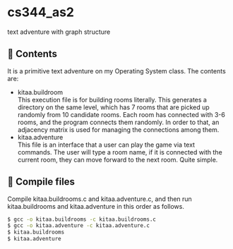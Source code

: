# cs344_as2
text adventure with graph structure

## 📝 Contents
It is a primitive text adventure on my Operating System class.
The contents are:
* kitaa.buildroom\
    This execution file is for building rooms literally. This generates a directory on the same level, which has 7 rooms that are picked up randomly from 10 candidate rooms.
    Each room has connected with 3-6 rooms, and the program connects them randomly. In order to that, an adjacency matrix is used for managing the connections among them.
* kitaa.adventure\
    This file is an interface that a user can play the game via text commands. The user will type a room name, if it is connected with the current room,
    they can move forward to the next room. Quite simple.

## 🚀 Compile files
Compile kitaa.buildrooms.c and kitaa.adventure.c, and then run kitaa.buildrooms and kitaa.adventure in this order as follows.
```bash
$ gcc -o kitaa.buildrooms -c kitaa.buildrooms.c
$ gcc -o kitaa.adventure -c kitaa.adventure.c
$ kitaa.buildrooms
$ kitaa.adventure
```

